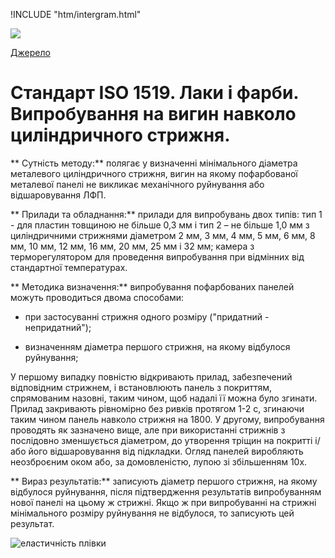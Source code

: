 
!INCLUDE "htm/intergram.html"

![](https://chart.googleapis.com/chart?chs=180x180&amp;cht=qr&amp;chl=https://pp.vokov.tk/standarts/%D0%A1%D1%82%D0%B0%D0%BD%D0%B4%D0%B0%D1%80%D1%82_ISO_1519_%D0%9B%D0%B0%D0%BA%D0%B8_%D1%96_%D1%84%D0%B0%D1%80%D0%B1%D0%B8._%D0%92%D0%B8%D0%BF%D1%80%D0%BE%D0%B1%D1%83%D0%B2%D0%B0%D0%BD%D0%BD%D1%8F_%D0%BD%D0%B0_%D0%B2%D0%B8%D0%B3%D0%B8%D0%BD_%D0%BD%D0%B0%D0%B2%D0%BA%D0%BE%D0%BB%D0%BE_%D1%86%D0%B8%D0%BB%D1%96%D0%BD%D0%B4%D1%80%D0%B8%D1%87%D0%BD%D0%BE%D0%B3%D0%BE_%D1%81%D1%82%D1%80%D0%B8%D0%B6%D0%BD%D1%8F.html) 

[Джерело](http://vseokraskah.net/standart-iso-1519 "Permalink to Стандарт ISO 1519. Лаки и краски. Испытание на изгиб вокруг цилиндрического стержня.")


# Стандарт ISO 1519. Лаки і фарби. Випробування на вигин навколо циліндричного стрижня.

** Сутність методу:** полягає у визначенні мінімального діаметра металевого циліндричного стрижня, вигин на якому пофарбованої металевої панелі не викликає механічного руйнування або відшаровування ЛФП.

** Прилади та обладнання:** прилади для випробувань двох типів: тип 1 - для пластин товщиною не більше 0,3 мм і тип 2 – не більше 1,0 мм з циліндричними стрижнями діаметром 2 мм, 3 мм, 4 мм, 5 мм, 6 мм, 8 мм, 10 мм, 12 мм, 16 мм, 20 мм, 25 мм і 32 мм; камера з терморегулятором для проведення випробування при відмінних від стандартної температурах.

** Методика визначення:** випробування пофарбованих панелей можуть проводиться двома способами:

- при застосуванні стрижня одного розміру ("придатний - непридатний");

- визначенням діаметра першого стрижня, на якому відбулося руйнування;

У першому випадку повністю відкривають прилад, забезпечений відповідним стрижнем, і встановлюють панель з покриттям, спрямованим назовні, таким чином, щоб надалі її можна було згинати. Прилад закривають рівномірно без ривків протягом 1-2 с, згинаючи таким чином панель навколо стрижня на 1800. У другому, випробування проводять як зазначено вище, але при використанні стрижнів з послідовно зменшується діаметром, до утворення тріщин на покритті і/або його відшаровування від підкладки. Огляд панелей виробляють неозброєним оком або, за домовленістю, лупою зі збільшенням 10x.

** Вираз результатів:** записують діаметр першого стрижня, на якому відбулося руйнування, після підтвердження результатів випробуванням нової панелі на цьому ж стрижні. Якщо ж при випробуванні на стрижні мінімального розміру руйнування не відбулося, то записують цей результат.

![][1]

[1]: http://vseokraskah.net/wp-content/uploads/2011/09/эластичность-пленки.jpg "еластичність плівки"

  